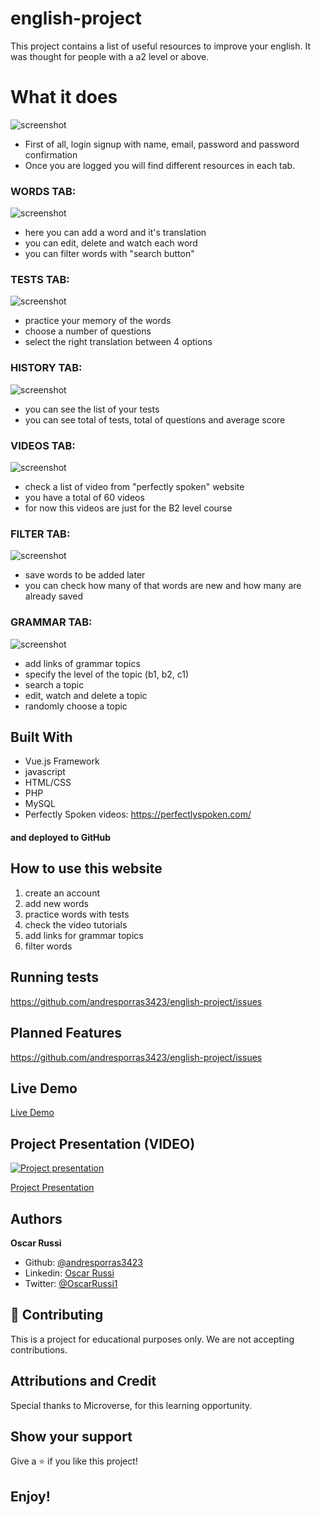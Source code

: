 # english-project

This project contains a list of useful resources to improve your english. It was thought for people with a a2 level or above.


# What it does
![screenshot](/images/screenshot.png)
- First of all, login signup with name, email, password and password confirmation
- Once you are logged you will find different resources in each tab. 
### WORDS TAB:
![screenshot](/images/words.png)
- here you can add a word and it's translation
- you can edit, delete and watch each word
- you can filter words with "search button"
### TESTS TAB:
![screenshot](/images/tests.png)
- practice your memory of the words
- choose a number of questions
- select the right translation between 4 options
### HISTORY TAB:
![screenshot](/images/history.png)
- you can see the list of your tests
- you can see total of tests, total of questions and average score
### VIDEOS TAB:
![screenshot](/images/videos.png)
- check a list of video from "perfectly spoken" website
- you have a total of 60 videos
- for now this videos are just for the B2 level course
### FILTER TAB:
![screenshot](/images/filter.png)
- save words to be added later
- you can check how many of that words are new and how many are already saved
### GRAMMAR TAB:
![screenshot](/images/grammar.png)
- add links of grammar topics
- specify the level of the topic (b1, b2, c1)
- search a topic
- edit, watch and delete a topic
- randomly choose a topic

## Built With

- Vue.js Framework
- javascript
- HTML/CSS
- PHP
- MySQL
- Perfectly Spoken videos: https://perfectlyspoken.com/

#### and deployed to GitHub

## How to use this website

1) create an account
2) add new words
3) practice words with tests
4) check the video tutorials
5) add links for grammar topics
6) filter words


## Running tests

https://github.com/andresporras3423/english-project/issues

## Planned Features

https://github.com/andresporras3423/english-project/issues

## Live Demo

[Live Demo](https://englishproject000.000webhostapp.com/ep/index.html)

## Project Presentation (VIDEO)

[![Project presentation](/images/video-screenshot.png)](https://www.loom.com/share/4afd676540094eee80469b32158a92d1)

[Project Presentation](https://www.loom.com/share/4afd676540094eee80469b32158a92d1)


## Authors

**Oscar Russi**
- Github: [@andresporras3423](https://github.com/andresporras3423/)
- Linkedin: [Oscar Russi](https://www.linkedin.com/in/oscar-andres-russi-porras/)
- Twitter: [@OscarRussi1](https://twitter.com/OscarRussi1)

## 🤝 Contributing

This is a project for educational purposes only. We are not accepting contributions.

## Attributions and Credit

Special thanks to Microverse, for this learning opportunity. 

## Show your support

Give a ⭐️ if you like this project!

## Enjoy!
